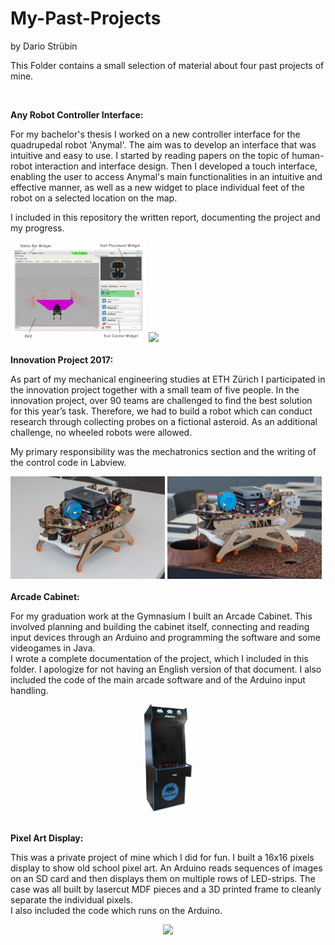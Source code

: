 # My-Past-Projects
by Dario Strübin<br>
<p>This Folder contains a small selection of material about four past projects of mine.</p>
<br>

<b>Any Robot Controller Interface:</b>
<p>For my bachelor's thesis I worked on a new controller interface for the quadrupedal robot 'Anymal'. The aim was to develop an interface that was intuitive and easy to use. I started by reading papers on the topic of human-robot interaction and interface design. Then I developed a touch interface, enabling the user to access Anymal's main functionalities in an intuitive and effective manner, as well as a new widget to place individual feet of the robot on a selected location on the map.</p>
<p>I included in this repository the written report, documenting the project and my progress.</p>

<div class="nav3">
    <img src="/1%20-%20ARCI/ARCI_overview.png" width="43%">
    <img src="/1%20-%20ARCI/Foot%20Placer.gif" width="54%">
</div>

<br>
<b>Innovation Project 2017:</b><br>
<p>As part of my mechanical engineering studies at ETH Zürich I participated in the innovation project together with a small team of five people. In the innovation project, over 90 teams are challenged to find the best solution for this year’s task. Therefore, we had to build a robot which can conduct research through collecting probes on a fictional asteroid. As an additional challenge, no wheeled robots were allowed. </p>
<p>My primary responsibility was the mechatronics section and the writing of the control code in Labview.</p>

<div class="nav3">
    <img src="/2%20-%20Innovation%20Project%202017/Innovation%20Project-1.jpg" width="49%">
    <img src="/2%20-%20Innovation%20Project%202017/Innovation%20Project-4.jpg" width="49%">
</div>


<br/>
<b>Arcade Cabinet:</b><br>

For my graduation work at the Gymnasium I built an Arcade Cabinet. This involved planning and building the cabinet itself, connecting and reading input devices through an Arduino and programming the software and some videogames in Java.<br>
I wrote a complete documentation of the project, which I included in this folder. I apologize for not having an English version of that document. I also included the code of the main arcade software and of the Arduino input handling.

<p align="center">
  <img width="15%" src="3%20-%20Arcade%20Cabinet/Arcade%20Cabinet.jpg">
</p>

<br>
<b>Pixel Art Display:</b><br>
<p>This was a private project of mine which I did for fun. I built a 16x16 pixels display to show old school pixel art. An Arduino reads sequences of images on an SD card and then displays them on multiple rows of LED-strips. The case was all built by lasercut MDF pieces and a 3D printed frame to cleanly separate the individual pixels.<br>
I also included the code which runs on the Arduino.</p>

<p align="center">
    <img width="30%" src="/4%20-%20Pixel%20Art%20Display/Pixel%20Art%20Display.gif">
</p>

